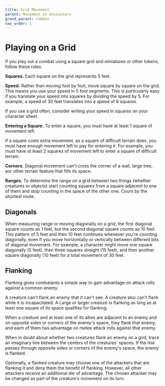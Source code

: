 ```yaml
---
title: Grid Movement
parent: Movement in Encounters
grand_parent: Combat
nav_order: 1
---
```


# Playing on a Grid
If you play out a combat using a square grid and miniatures or other tokens, follow these rules.
 
**Squares.** Each square on the grid represents 5 feet.
 
**Speed.** Rather than moving foot by foot, move square by square on the grid. This means you use your speed in 5 foot segments. This is particularly easy if you translate your speed into squares by dividing the speed by 5. For example, a speed
of 30 feet translates into a speed of 6 squares.

If you use a grid often, consider writing your speed in squares on your character sheet.

**Entering a Square.** To enter a square, you must have at least 1 square of movement left.  

If a square costs extra movement, as a square of difficult terrain does, you must have enough movement left to pay for entering it. For example, you must have at least 2 squares of movement left to enter a square of difficult terrain.

**Corners.** Diagonal movement can't cross the corner of a wall, large tree, aor other terrain feature that fills its space.

**Ranges.** To determine the range on a grid between two things (whether creatures or objects) start counting squares from a square adjacent to one of them and stop counting in the space of the other one. Count by the shortest route.

## Diagonals
When measuring range or moving diagonally on a grid, the first diagonal square counts as 1 feet, but the second diagonal square counts as 10 feet. This pattern of 5 feet and then 10 feet continues whenever you're counting diagonally, even if you move horizontally or vertically between different bits of diagonal movement. For example, a character might move one square diagonally (5 feet), then three squares straight (15 feet), and then another square diagonally (10 feet) for a total movement of 30 feet.

## Flanking
Flanking gives combatants a simple way to gain advantage on attack rolls against a common enemy.

A creature can't flank an enemy that it can't see. A creature also can't flank while it is incapacitated. A Large or larger creature is flanking as long as at least one square of its space qualifies for flanking.

When a creature and at least one of its allies are adjacent to an enemy and on opposite sides or corners of the enemy's space, they flank that enemy, and each of them has advantage on melee attack rolls against that enemy.

When in doubt about whether two creatures flank an enemy on a grid, trace an imaginary line between the centers of the creatures' spaces. If the line passes through opposite sides or corners of the enemy's space, the enemy is flanked.

Optionally, a flanked creature may choose one of the attackers that are flanking it and deny them the benefit of flanking. However, all other attackers receive an additional die of advantage. The chosen attacker may be changed as part of the creature's movement on its turn.
